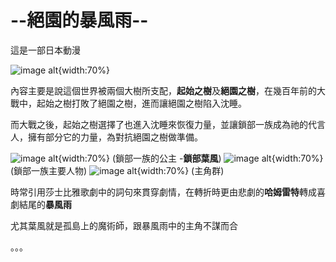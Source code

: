 
--絕園的暴風雨--
============

這是一部日本動漫

![image alt](https://imgur.com/7VM3dhm.jpg){width:70%}

內容主要是說這個世界被兩個大樹所支配，**起始之樹**及**絕園之樹**，在幾百年前的大戰中，起始之樹打敗了絕園之樹，進而讓絕園之樹陷入沈睡。  

而大戰之後，起始之樹選擇了也進入沈睡來恢復力量，並讓鎖部一族成為祂的代言人，擁有部分它的力量，為對抗絕園之樹做準備。

![image alt](https://imgur.com/Ccf31LD.jpg){width:70%}
(鎖部一族的公主 -**鎖部葉風**)
![image alt](https://imgur.com/6oFKQ3P.jpg){width:70%}
(鎖部一族主要人物)
![image alt](https://imgur.com/JL9Jz6m.jpg){width:70%}
(主角群)

時常引用莎士比雅歌劇中的詞句來貫穿劇情，在轉折時更由悲劇的**哈姆雷特**轉成喜劇結尾的**暴風雨**

尤其葉風就是孤島上的魔術師，跟暴風雨中的主角不謀而合

。。。
